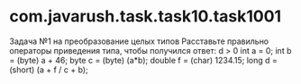 # com.javarush.task.task10.task1001
Задача №1 на преобразование целых типов
Расставьте правильно операторы приведения типа, чтобы получился ответ: d > 0
int a = 0;
int b = (byte) a + 46;
byte c = (byte) (a*b);
double f = (char) 1234.15;
long d = (short) (a + f / c + b);
